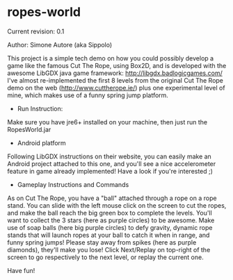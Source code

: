 ropes-world
===============

Current revision: 0.1

Author: Simone Autore (aka Sippolo)


This project is a simple tech demo on how you could possibly develop a game like the famous Cut The Rope, using Box2D, and is developed with the awesome LibGDX java game framework: http://libgdx.badlogicgames.com/
I've almost re-implemented the first 8 levels from the original Cut The Rope demo on the web (http://www.cuttherope.ie/) plus one experimental level of mine, which makes use of a funny spring jump platform.

- Run Instruction:

Make sure you have jre6+ installed on your machine, then just run the RopesWorld.jar

- Android platform

Following LibGDX instructions on their website, you can easily make an Android project attached to this one, and you'll see a nice accelerometer feature in game already implemented!
Have a look if you're interested ;)


- Gameplay Instructions and Commands

As on Cut The Rope, you have a "ball" attached through a rope on a rope stand.
You can slide with the left mouse click on the screen to cut the ropes, and make the ball reach the big green box to complete the levels.
You'll want to collect the 3 stars (here as purple circles) to be awesome.
Make use of soap balls (here big purple circles) to defy gravity, dynamic rope stands that will launch ropes at your ball to catch it when in range, and funny spring jumps!
Please stay away from spikes (here as purple diamonds), they'll make you lose!
Click Next/Replay on top-right of the screen to go respectively to the next level, or replay the current one.

Have fun!